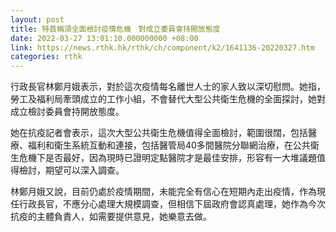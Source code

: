 ```yaml
---
layout: post
title: 特首稱須全面檢討疫情危機　對成立委員會持開放態度
date: 2022-03-27 13:01:10.000000000 +08:00
link: https://news.rthk.hk/rthk/ch/component/k2/1641136-20220327.htm
categories: rthk
---
```


行政長官林鄭月娥表示，對於這次疫情每名離世人士的家人致以深切慰問。她指，勞工及福利局牽頭成立的工作小組，不會替代大型公共衛生危機的全面探討，她對成立檢討委員會持開放態度。

她在抗疫記者會表示，這次大型公共衛生危機值得全面檢討，範圍很闊，包括醫療、福利和衛生系統互動和連接，包括醫管局40多間醫院分聯網治療，在公共衛生危機下是否最好，因為現時已證明定點醫院才是最佳安排，形容有一大堆議題值得檢討，期望可以深入調查。

林鄭月娥又說，目前仍處於疫情期間，未能完全有信心在短期內走出疫情，作為現任行政長官，不應分心處理大規模調查，但相信下屆政府會認真處理，她作為今次抗疫的主體負責人，如需要提供意見，她樂意去做。
